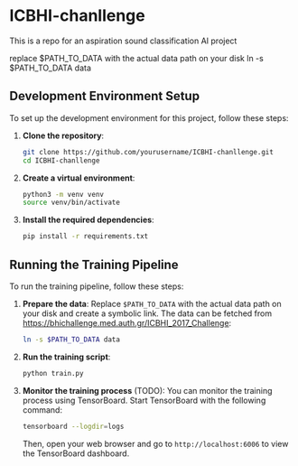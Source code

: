 # ICBHI-chanllenge
This is a repo for an aspiration sound classification AI project

replace $PATH_TO_DATA with the actual data path on your disk
ln -s $PATH_TO_DATA data

## Development Environment Setup

To set up the development environment for this project, follow these steps:

1. **Clone the repository**:
    ```bash
    git clone https://github.com/yourusername/ICBHI-chanllenge.git
    cd ICBHI-chanllenge
    ```

2. **Create a virtual environment**:
    ```bash
    python3 -m venv venv
    source venv/bin/activate
    ```

3. **Install the required dependencies**:
    ```bash
    pip install -r requirements.txt
    ```

## Running the Training Pipeline

To run the training pipeline, follow these steps:

1. **Prepare the data**:
    Replace `$PATH_TO_DATA` with the actual data path on your disk and create a symbolic link. The data can be fetched from https://bhichallenge.med.auth.gr/ICBHI_2017_Challenge:
    ```bash
    ln -s $PATH_TO_DATA data
    ```

2. **Run the training script**:
    ```bash
    python train.py
    ```

3. **Monitor the training process** (TODO):
    You can monitor the training process using TensorBoard. Start TensorBoard with the following command:
    ```bash
    tensorboard --logdir=logs
    ```

    Then, open your web browser and go to `http://localhost:6006` to view the TensorBoard dashboard.
